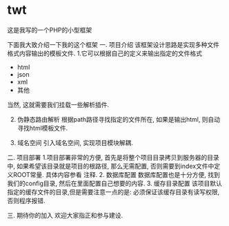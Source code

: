 twt
===

这是我写的一个PHP的小型框架

下面我大致介绍一下我的这个框架<twt>
一. 项目介绍
该框架设计思路是实现多种文件格式内容输出的模板文件.
1.它可以根据自己的定义来输出指定的文件格式
* html
* json
* xml
* 其他

当然, 这就需要我们挂载一些解析插件.

2. 伪静态路由解析
根据path路径寻找指定的文件所在, 如果是输出html, 则自动寻找html模板文件.

3. 域名空间
引入域名空间, 实现项目模块解耦. 

二. 项目部署
1.项目部署非常的方便, 首先是将整个项目目录拷贝到服务器的目录中, 
如果希望该目录就是项目的根路径, 那么无需配置, 否则需要到index文件中定义ROOT常量.
具体内容参看 注释.
2. 数据库配置
数据库配置也是十分方便, 找到我们的config目录, 然后在里面配置自己想要的内容.
3. 缓存目录配置
该项目默认指定的缓存文件的目录,但是需要注意一点的是: 必须保证该缓存目录有读写权限, 否则程序报错.


三. 期待你的加入
欢迎大家指正和参与建设.



